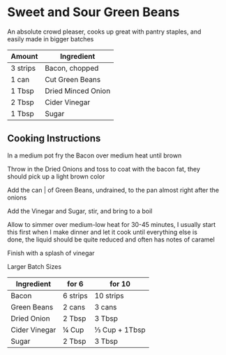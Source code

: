 # Sweet and Sour Green Beans  
  
An absolute crowd pleaser, cooks up great with pantry staples, and  
easily made in bigger batches  
  
|Amount|Ingredient|  
|----|----|  
3 strips | Bacon, chopped  
1 can | Cut Green Beans  
1 Tbsp | Dried Minced Onion  
2 Tbsp | Cider Vinegar  
1 Tbsp | Sugar  
  
## Cooking Instructions  
In a medium pot fry the Bacon over medium heat until brown  
  
Throw in the Dried Onions and toss to coat with the bacon fat, they  
should pick up a light brown color  
  
Add the can | of Green Beans, undrained, to the pan almost right after the  
onions  
  
Add the Vinegar and Sugar, stir, and bring to a boil  
  
Allow to simmer over medium-low heat for 30-45 minutes, I usually start  
this first when I make dinner and let it cook until everything else is  
done, the liquid should be quite reduced and often has notes of caramel  
  
Finish with a splash of vinegar  
  
Larger Batch Sizes  
  
Ingredient|for 6|for 10  
|----|----|----|  
Bacon | 6 strips | 10 strips  
Green Beans | 2 cans | 3 cans  
Dried Onion | 2 Tbsp | 3 Tbsp  
Cider Vinegar | ¼ Cup | ⅓ Cup + 1Tbsp  
Sugar | 2 Tbsp | 3 Tbsp  
  